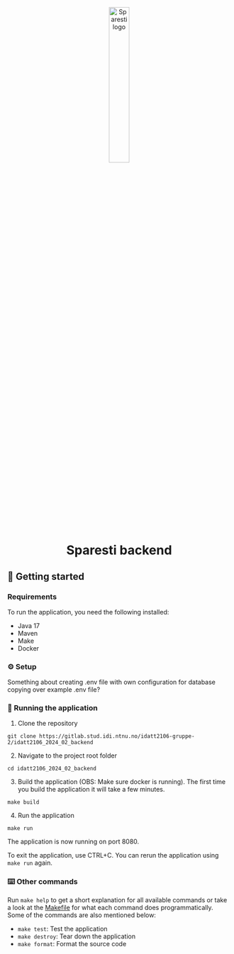 <p align="center">
    <a href="https://gitlab.stud.idi.ntnu.no/idatt2106-gruppe-2/idatt2106_2024_02_backend" target="_blank">
        <img width="30%" src="https://m.media-amazon.com/images/I/51ckv2myWXL.jpg" alt="Sparesti logo">
    </a>
    </p>
<h1 align="center">
                Sparesti backend 
</h1>

## 🚀 Getting started
### Requirements
To run the application, you need the following installed: 
- Java 17
- Maven
- Make
- Docker

### ⚙ Setup
Something about creating .env file with own configuration for database 
copying over example .env file?

### 🚗 Running the application
1. Clone the repository
```
git clone https://gitlab.stud.idi.ntnu.no/idatt2106-gruppe-2/idatt2106_2024_02_backend
```
2. Navigate to the project root folder
```
cd idatt2106_2024_02_backend
```
3. Build the application (OBS: Make sure docker is running). The first time you build the application it will take a few minutes.
```
make build
```
4. Run the application
```
make run
```
The application is now running on port 8080. 

To exit the application, use CTRL+C. You can rerun the application using 
```make run``` again.

### ⌨️ Other commands
Run ```make help``` to get a short explanation for all available commands or take a look at the [Makefile](Makefile) for what each command does programmatically. Some of the commands are also mentioned below: 
- ```make test```: Test the application
- ```make destroy```: Tear down the application
- ```make format```: Format the source code
